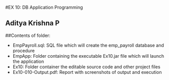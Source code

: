 #EX 10: DB Application Programming
## Aditya Krishna P

##Contents of folder:
  - EmpPayroll.sql: SQL file which will create the emp_payroll database and procedure
  - EmpApp: Folder containing the executable Ex10.jar file which will launch the application
  - Ex10: Folder container the editable source code and other project files
  - Ex10-010-Output.pdf: Report with screenshots of output and execution
